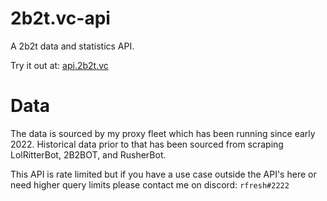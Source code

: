 # 2b2t.vc-api
A 2b2t data and statistics API.

Try it out at: [api.2b2t.vc](https://api.2b2t.vc/)

# Data
The data is sourced by my proxy fleet which has been running since early 2022. 
Historical data prior to that has been sourced from scraping LolRitterBot, 2B2BOT, and RusherBot.

This API is rate limited but if you have a use case outside the API's here or need higher query limits please contact me on discord: `rfresh#2222`

